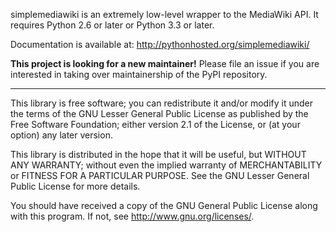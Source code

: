 simplemediawiki is an extremely low-level wrapper to the MediaWiki
API. It requires Python 2.6 or later or Python 3.3 or later.

Documentation is available at: http://pythonhosted.org/simplemediawiki/

**This project is looking for a new maintainer!** Please file an issue
if you are interested in taking over maintainership of the PyPI
repository.

---- 

This library is free software; you can redistribute it and/or modify
it under the terms of the GNU Lesser General Public License as
published by the Free Software Foundation; either version 2.1 of the
License, or (at your option) any later version.

This library is distributed in the hope that it will be useful, but
WITHOUT ANY WARRANTY; without even the implied warranty of
MERCHANTABILITY or FITNESS FOR A PARTICULAR PURPOSE.  See the GNU
Lesser General Public License for more details.

You should have received a copy of the GNU General Public License
along with this program.  If not, see <http://www.gnu.org/licenses/>.
